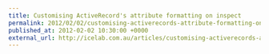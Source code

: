 ```yaml
---
title: Customising ActiveRecord's attribute formatting on inspect
permalink: 2012/02/02/customising-activerecords-attribute-formatting-on-inspect
published_at: 2012-02-02 10:30:00 +0000
external_url: http://icelab.com.au/articles/customising-activerecords-attribute-formatting-on-inspect/
---
```

